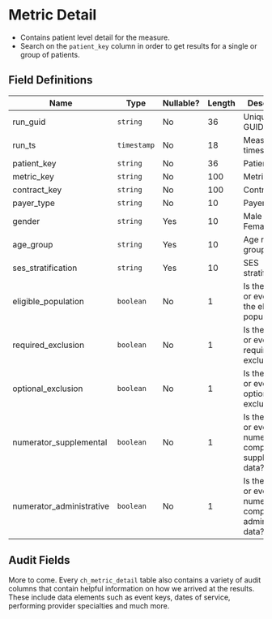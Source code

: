 # Metric Detail

- Contains patient level detail for the measure.
- Search on the `patient_key` column in order to get results for a single or group of patients.

## Field Definitions

| Name | Type | Nullable? | Length | Description | Values |
| --- | --- | --- | --- | --- | --- |
| run_guid | `string` | No | 36 | Unique run GUID |  |
| run_ts | `timestamp` | No | 18 | Measure run timestamp |  |
| patient_key | `string` | No | 36 | Patient Key |  |
| metric_key | `string` | No | 100 | Metric Key |  |
| contract_key | `string` | No | 100 | Contract key |  |
| payer_type | `string` | No | 10 | Payer Type |  |
| gender | `string` | Yes | 10 | Male or Female | `M or `F` |
| age_group | `string` | Yes | 10 | Age range grouping. | Ex: `18-64` |
| ses_stratification | `string` | Yes | 10 | SES stratifications. |  |
| eligible_population | `boolean` | No | 1 | Is the patient or event in the eligible population? | `true` or `false` |
| required_exclusion | `boolean` | No | 1 | Is the patient or event a required exclusion? | `true` or `false` |
| optional_exclusion | `boolean` | No | 1 | Is the patient or event an optional exclusion? | `true` or `false` |
| numerator_supplemental | `boolean` | No | 1 | Is the patient or event numerator complaint by supplemental data? | `true` or `false` |
| numerator_administrative | `boolean` | No | 1 | Is the patient or event numerator compliant by administrative data? | `true` or `false` |

## Audit Fields

More to come.  Every `ch_metric_detail` table also contains a variety of audit columns that contain helpful information on how we arrived at the results.  These include data elements such as event keys, dates of service, performing provider specialties and much more.